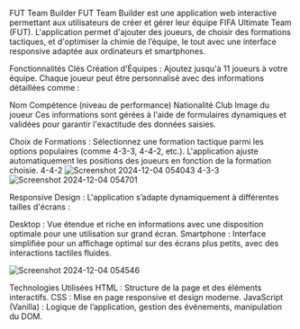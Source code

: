 FUT Team Builder
FUT Team Builder est une application web interactive permettant aux utilisateurs de créer et gérer leur équipe FIFA Ultimate Team (FUT). L'application permet d'ajouter des joueurs, de choisir des formations tactiques, et d'optimiser la chimie de l’équipe, le tout avec une interface responsive adaptée aux ordinateurs et smartphones.

Fonctionnalités Clés
Création d'Équipes :
Ajoutez jusqu'à 11 joueurs à votre équipe. Chaque joueur peut être personnalisé avec des informations détaillées comme :

Nom
Compétence (niveau de performance)
Nationalité
Club
Image du joueur
Ces informations sont gérées à l'aide de formulaires dynamiques et validées pour garantir l'exactitude des données saisies.

Choix de Formations :
Sélectionnez une formation tactique parmi les options populaires (comme 4-3-3, 4-4-2, etc.). L'application ajuste automatiquement les positions des joueurs en fonction de la formation choisie.
 4-4-2
![Screenshot 2024-12-04 054043](https://github.com/user-attachments/assets/f71c1904-4962-44a1-b4d2-6c1e83d9bde9)
4-3-3
![Screenshot 2024-12-04 054701](https://github.com/user-attachments/assets/40afa78a-1233-4ea8-ac31-5ea974d19317)

Responsive Design :
L'application s’adapte dynamiquement à différentes tailles d'écrans :

Desktop : Vue étendue et riche en informations avec une disposition optimale pour une utilisation sur grand écran.
Smartphone  : Interface simplifiée pour un affichage optimal sur des écrans plus petits, avec des interactions tactiles fluides.

![Screenshot 2024-12-04 054546](https://github.com/user-attachments/assets/acedfdca-fe13-4917-94fd-dbac326a6cd9)

Technologies Utilisées
HTML : Structure de la page et des éléments interactifs.
CSS : Mise en page responsive et design moderne.
JavaScript (Vanilla) : Logique de l’application, gestion des événements, manipulation du DOM.




